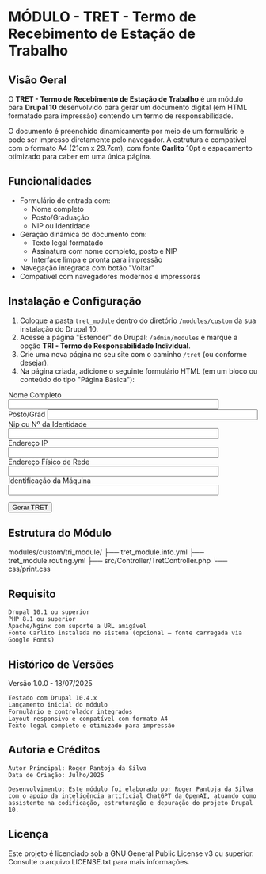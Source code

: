 # MÓDULO - TRET - Termo de Recebimento de Estação de Trabalho

## Visão Geral

O **TRET - Termo de Recebimento de Estação de Trabalho** é um módulo para **Drupal 10** desenvolvido para gerar um documento digital (em HTML formatado para impressão) contendo um termo de responsabilidade.

O documento é preenchido dinamicamente por meio de um formulário e pode ser impresso diretamente pelo navegador. A estrutura é compatível com o formato A4 (21cm x 29.7cm), com fonte **Carlito** 10pt e espaçamento otimizado para caber em uma única página.

## Funcionalidades

- Formulário de entrada com:
  - Nome completo
  - Posto/Graduação
  - NIP ou Identidade
- Geração dinâmica do documento com:
  - Texto legal formatado
  - Assinatura com nome completo, posto e NIP
  - Interface limpa e pronta para impressão
- Navegação integrada com botão "Voltar"
- Compatível com navegadores modernos e impressoras

## Instalação e Configuração

1. Coloque a pasta `tret_module` dentro do diretório `/modules/custom` da sua instalação do Drupal 10.
2. Acesse a página "Estender" do Drupal: `/admin/modules` e marque a opção **TRI - Termo de Responsabilidade Individual**.
3. Crie uma nova página no seu site com o caminho `/tret` (ou conforme desejar).
4. Na página criada, adicione o seguinte formulário HTML (em um bloco ou conteúdo do tipo "Página Básica"):

 <form method="POST" action="/drupal10/web/tret/gerar">
  <div class="form-group">
    <label for="nomeCompleto">Nome Completo</label>
    <input type="text"  style=" text-transform: uppercase;" class="form-control" maxlength="50" size="50" name="nome_completo" id="nomecompleto"  type="text" required>
  </div>
<div class="form-group">
    <label for="PostGrad">Posto/Grad</label>
    <input type="text"  style=" text-transform: uppercase;" class="form-control" maxlength="50" size="50" name="post_grad" id="postgrad"  type="text" required>
  </div>
  <div class="form-group">
    <label for="NipUsuario">Nip ou Nº da Identidade</label>
    <input type="text" style=" text-transform: uppercase;" class="form-control" maxlength="50" size="50" name="NipUsuario" required="required" id="nipUsuario">
  </div>
   <div class="form-group">
    <label for="enderecoIp">Endereço IP</label>
    <input type="text" style=" text-transform: uppercase;" class="form-control" maxlength="50" size="50" name="enderecoIp" required="required" id="enderecoIp">
  </div>
 <div class="form-group">
    <label for="enderecoFisico">Endereço Físico de Rede</label>
    <input type="text" style=" text-transform: uppercase;" class="form-control" maxlength="50" size="50" name="enderecoFisico" required="required" id="enderecoFisico">
  </div>

 <div class="form-group">
    <label for="idMaq">Identificação da Máquina</label>
    <input type="text" style=" text-transform: uppercase;" class="form-control" maxlength="50" size="50" name="idMaq" required="required" id="idMaq">
  </div>
 
  <button type="submit" class="btn btn-primary form-submit">Gerar TRET</button>
</form>


 ## Estrutura do Módulo 
    
 modules/custom/tri_module/
├── tret_module.info.yml
├── tret_module.routing.yml
├── src/Controller/TretController.php
└── css/print.css
 
 ## Requisito

    Drupal 10.1 ou superior
    PHP 8.1 ou superior
    Apache/Nginx com suporte a URL amigável
    Fonte Carlito instalada no sistema (opcional — fonte carregada via Google Fonts)

## Histórico de Versões
Versão 1.0.0 - 18/07/2025

    Testado com Drupal 10.4.x
    Lançamento inicial do módulo
    Formulário e controlador integrados
    Layout responsivo e compatível com formato A4
    Texto legal completo e otimizado para impressão

## Autoria e Créditos

    Autor Principal: Roger Pantoja da Silva
    Data de Criação: Julho/2025

    Desenvolvimento: Este módulo foi elaborado por Roger Pantoja da Silva com o apoio da inteligência artificial ChatGPT da OpenAI, atuando como assistente na codificação, estruturação e depuração do projeto Drupal 10.

## Licença

Este projeto é licenciado sob a GNU General Public License v3 ou superior. Consulte o arquivo LICENSE.txt para mais informações.
